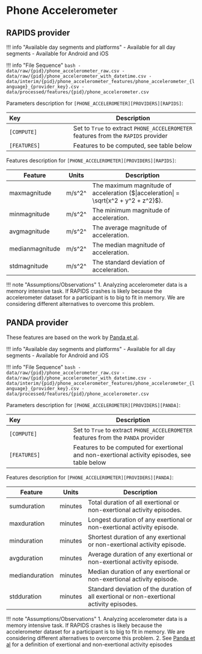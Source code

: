 # Phone Accelerometer

## RAPIDS provider

!!! info "Available day segments and platforms"
    - Available for all day segments
    - Available for Android and iOS

!!! info "File Sequence"
    ```bash
    - data/raw/{pid}/phone_accelerometer_raw.csv
    - data/raw/{pid}/phone_accelerometer_with_datetime.csv
    - data/interim/{pid}/phone_accelerometer_features/phone_accelerometer_{language}_{provider_key}.csv
    - data/processed/features/{pid}/phone_accelerometer.csv
    ```


Parameters description for `[PHONE_ACCELEROMETER][PROVIDERS][RAPIDS]`:

|Key&nbsp;&nbsp;&nbsp;&nbsp;&nbsp;&nbsp;&nbsp;&nbsp;&nbsp;&nbsp;&nbsp;&nbsp;&nbsp;&nbsp;&nbsp;&nbsp;&nbsp;&nbsp;&nbsp;&nbsp;&nbsp;&nbsp;&nbsp;&nbsp;&nbsp;&nbsp;&nbsp;&nbsp;&nbsp;            | Description |
|----------------|-----------------------------------------------------------------------------------------------------------------------------------
|`[COMPUTE]`| Set to `True` to extract `PHONE_ACCELEROMETER` features from the `RAPIDS` provider|
|`[FEATURES]` |         Features to be computed, see table below


Features description for `[PHONE_ACCELEROMETER][PROVIDERS][RAPIDS]`:

|Feature                    |Units      |Description|
|-------------------------- |---------- |---------------------------|
|maxmagnitude      |m/s^2^    |The maximum magnitude of acceleration ($\|acceleration\| = \sqrt{x^2 + y^2 + z^2}$).
|minmagnitude      |m/s^2^    |The minimum magnitude of acceleration.
|avgmagnitude      |m/s^2^    |The average magnitude of acceleration.
|medianmagnitude   |m/s^2^    |The median magnitude of acceleration.
|stdmagnitude      |m/s^2^    |The standard deviation of acceleration.

!!! note "Assumptions/Observations"
    1. Analyzing accelerometer data is a memory intensive task. If RAPIDS crashes is likely because the accelerometer dataset for a participant is to big to fit in memory. We are considering different alternatives to overcome this problem.

## PANDA provider

These features are based on the work by [Panda et al](/citation#panda-accelerometer).

!!! info "Available day segments and platforms"
    - Available for all day segments
    - Available for Android and iOS

!!! info "File Sequence"
    ```bash
    - data/raw/{pid}/phone_accelerometer_raw.csv
    - data/raw/{pid}/phone_accelerometer_with_datetime.csv
    - data/interim/{pid}/phone_accelerometer_features/phone_accelerometer_{language}_{provider_key}.csv
    - data/processed/features/{pid}/phone_accelerometer.csv
    ```


Parameters description for `[PHONE_ACCELEROMETER][PROVIDERS][PANDA]`:

|Key&nbsp;&nbsp;&nbsp;&nbsp;&nbsp;&nbsp;&nbsp;&nbsp;&nbsp;&nbsp;&nbsp;&nbsp;&nbsp;&nbsp;&nbsp;&nbsp;&nbsp;&nbsp;&nbsp;&nbsp;&nbsp;&nbsp;&nbsp;&nbsp;&nbsp;&nbsp;&nbsp;&nbsp;&nbsp;            | Description |
|----------------|-----------------------------------------------------------------------------------------------------------------------------------
|`[COMPUTE]`| Set to `True` to extract `PHONE_ACCELEROMETER` features from the `PANDA` provider|
|`[FEATURES]` |         Features to be computed for exertional and non-exertional activity episodes, see table below


Features description for `[PHONE_ACCELEROMETER][PROVIDERS][PANDA]`:

|Feature                    |Units      |Description|
|-------------------------- |---------- |---------------------------|
| sumduration    | minutes | Total duration of all exertional or non-exertional activity episodes.                     |
| maxduration    | minutes | Longest duration of any exertional or non-exertional activity episode.                    |
| minduration    | minutes | Shortest duration of any exertional or non-exertional activity episode.                   |
| avgduration    | minutes | Average duration of any exertional or non-exertional activity episode.                    |
| medianduration | minutes | Median duration of any exertional or non-exertional activity episode.                     |
| stdduration    | minutes | Standard deviation of the duration of all exertional or non-exertional activity episodes. |

!!! note "Assumptions/Observations"
    1. Analyzing accelerometer data is a memory intensive task. If RAPIDS crashes is likely because the accelerometer dataset for a participant is to big to fit in memory. We are considering different alternatives to overcome this problem.
    2. See [Panda et al](/citation#panda-accelerometer) for a definition of exertional and non-exertional activity episodes
